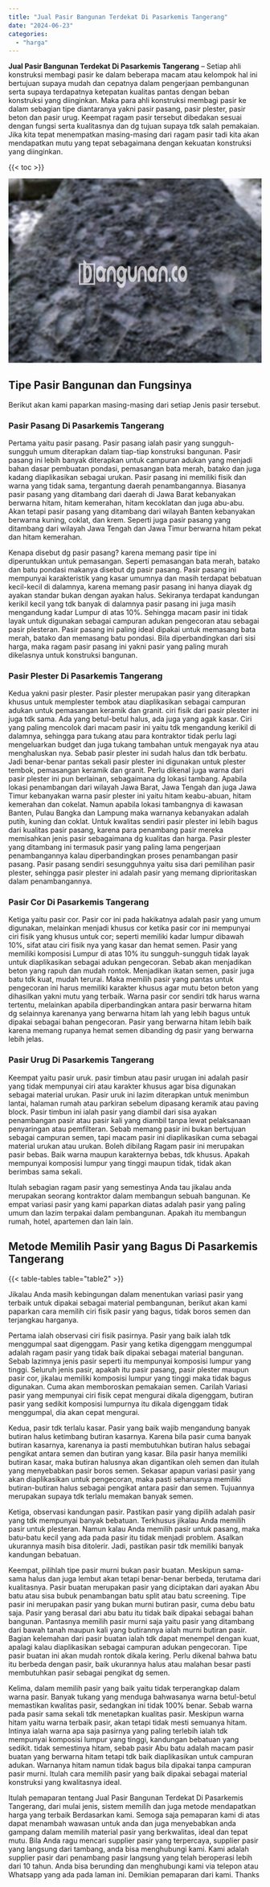 ```yaml
---
title: "Jual Pasir Bangunan Terdekat Di Pasarkemis Tangerang"
date: "2024-06-23"
categories: 
  - "harga"
---
```


**Jual Pasir Bangunan Terdekat Di Pasarkemis Tangerang** – Setiap ahli konstruksi membagi pasir ke dalam beberapa macam atau kelompok hal ini bertujuan supaya mudah dan cepatnya dalam pengerjaan pembangunan serta supaya terdapatnya ketepatan kualitas pantas dengan beban konstruksi yang diinginkan. Maka para ahli konstruksi membagi pasir ke dalam sebagian tipe diantaranya yakni pasir pasang, pasir plester, pasir beton dan pasir urug. Keempat ragam pasir tersebut dibedakan sesuai dengan fungsi serta kualitasnya dan dg tujuan supaya tdk salah pemakaian. Jika kita tepat menempatkan masing-masing dari ragam pasir tadi kita akan mendapatkan mutu yang tepat sebagaimana dengan kekuatan konstruksi yang diinginkan.

{{< toc >}}

![Jual Pasir Bangunan Terdekat Di Pasarkemis Tangerang](/images/jual-pasir-bangunan-16.png)

## Tipe Pasir Bangunan dan Fungsinya

Berikut akan kami paparkan masing-masing dari setiap Jenis pasir tersebut.

### Pasir Pasang Di Pasarkemis Tangerang

Pertama yaitu pasir pasang. Pasir pasang ialah pasir yang sungguh-sungguh umum diterapkan dalam tiap-tiap konstruksi bangunan. Pasir pasang ini lebih banyak diterapkan untuk campuran adukan yang menjadi bahan dasar pembuatan pondasi, pemasangan bata merah, batako dan juga kadang diaplikasikan sebagai urukan. Pasir pasang ini memiliki fisik dan warna yang tidak sama, tergantung daerah penambangannya. Biasanya pasir pasang yang ditambang dari daerah di Jawa Barat kebanyakan berwarna hitam, hitam kemerahan, hitam kecoklatan dan juga abu-abu. Akan tetapi pasir pasang yang ditambang dari wilayah Banten kebanyakan berwarna kuning, coklat, dan krem. Seperti juga pasir pasang yang ditambang dari wilayah Jawa Tengah dan Jawa Timur berwarna hitam pekat dan hitam kemerahan.

Kenapa disebut dg pasir pasang? karena memang pasir tipe ini diperuntukkan untuk pemasangan. Seperti pemasangan bata merah, batako dan batu pondasi makanya disebut dg pasir pasang. Pasir pasang ini mempunyai karakteristik yang kasar umumnya dan masih terdapat bebatuan kecil-kecil di dalamnya, karena memang pasir pasang ini hanya diayak dg ayakan standar bukan dengan ayakan halus. Sekiranya terdapat kandungan kerikil kecil yang tdk banyak di dalamnya pasir pasang ini juga masih mengandung kadar Lumpur di atas 10%. Sehingga macam pasir ini tidak layak untuk digunakan sebagai campuran adukan pengecoran atau sebagai pasir plesteran. Pasir pasang ini paling ideal dipakai untuk memasang bata merah, batako dan memasang batu pondasi. Bila diperbandingkan dari sisi harga, maka ragam pasir pasang ini yakni pasir yang paling murah dikelasnya untuk konstruksi bangunan.

### Pasir Plester Di Pasarkemis Tangerang

Kedua yakni pasir plester. Pasir plester merupakan pasir yang diterapkan khusus untuk memplester tembok atau diaplikasikan sebagai campuran adukan untuk pemasangan keramik dan granit. ciri fisik dari pasir plester ini juga tdk sama. Ada yang betul-betul halus, ada juga yang agak kasar. Ciri yang paling mencolok dari macam pasir ini yaitu tdk mengandung kerikil di dalamnya, sehingga para tukang atau para kontraktor tidak perlu lagi mengeluarkan budget dan juga tukang tambahan untuk mengayak nya atau menghaluskan nya. Sebab pasir plester ini sudah halus dan tdk berbatu. Jadi benar-benar pantas sekali pasir plester ini digunakan untuk plester tembok, pemasangan keramik dan granit. Perlu dikenal juga warna dari pasir plester ini pun berlainan, sebagaimana dg lokasi tambang. Apabila lokasi penambangan dari wilayah Jawa Barat, Jawa Tengah dan juga Jawa Timur kebanyakan warna pasir plester ini yaitu hitam keabu-abuan, hitam kemerahan dan cokelat. Namun apabila lokasi tambangnya di kawasan Banten, Pulau Bangka dan Lampung maka warnanya kebanyakan adalah putih, kuning dan coklat. Untuk kwalitas sendiri pasir plester ini lebih bagus dari kualitas pasir pasang, karena para penambang pasir mereka memisahkan jenis pasir sebagaimana dg kualitas dan harga. Pasir plester yang ditambang ini termasuk pasir yang paling lama pengerjaan penambangannya kalau diperbandingkan proses penambangan pasir pasang. Pasir pasang sendiri sesungguhnya yaitu sisa dari pemilihan pasir plester, sehingga pasir plester ini adalah pasir yang memang diprioritaskan dalam penambangannya.

### Pasir Cor Di Pasarkemis Tangerang

Ketiga yaitu pasir cor. Pasir cor ini pada hakikatnya adalah pasir yang umum digunakan, melainkan menjadi khusus cor ketika pasir cor ini mempunyai ciri fisik yang khusus untuk cor; seperti memiliki kadar lumpur dibawah 10%, sifat atau ciri fisik nya yang kasar dan hemat semen. Pasir yang memiliki komposisi Lumpur di atas 10% itu sungguh-sungguh tidak layak untuk diaplikasikan sebagai adukan pengecoran. Sebab akan menjadikan beton yang rapuh dan mudah rontok. Menjadikan ikatan semen, pasir juga batu tdk kuat, mudah terurai. Maka memilih pasir yang pantas untuk pengecoran ini harus memiliki karakter khusus agar mutu beton beton yang dihasilkan yakni mutu yang terbaik. Warna pasir cor sendiri tdk harus warna tertentu, melainkan apabila diperbandingkan antara pasir berwarna hitam dg selainnya karenanya yang berwarna hitam lah yang lebih bagus untuk dipakai sebagai bahan pengecoran. Pasir yang berwarna hitam lebih baik karena memang rupanya hemat semen dibanding dg pasir yang berwarna lebih jelas.

### Pasir Urug Di Pasarkemis Tangerang

Keempat yaitu pasir uruk. pasir timbun atau pasir urugan ini adalah pasir yang tidak mempunyai ciri atau karakter khusus agar bisa digunakan sebagai material urukan. Pasir uruk ini lazim diterapkan untuk menimbun lantai, halaman rumah atau parkiran sebelum dipasang keramik atau paving block. Pasir timbun ini ialah pasir yang diambil dari sisa ayakan penambangan pasir atau pasir kali yang diambil tanpa lewat pelaksanaan penyaringan atau pemfilteran. Sebab memang pasir ini bukan bertujuan sebagai campuran semen, tapi macam pasir ini diaplikasikan cuma sebagai material urukan atau urukan. Boleh dibilang Ragam pasir ini merupakan pasir bebas. Baik warna maupun karakternya bebas, tdk khusus. Apakah mempunyai komposisi lumpur yang tinggi maupun tidak, tidak akan berimbas sama sekali.

Itulah sebagian ragam pasir yang semestinya Anda tau jikalau anda merupakan seorang kontraktor dalam membangun sebuah bangunan. Ke empat variasi pasir yang kami paparkan diatas adalah pasir yang paling umum dan lazim terpakai dalam pembangunan. Apakah itu membangun rumah, hotel, apartemen dan lain lain.

## Metode Memilih Pasir yang Bagus Di Pasarkemis Tangerang

{{< table-tables table="table2" >}}

Jikalau Anda masih kebingungan dalam menentukan variasi pasir yang terbaik untuk dipakai sebagai material pembangunan, berikut akan kami paparkan cara memilih ciri fisik pasir yang bagus, tidak boros semen dan terjangkau harganya.

Pertama ialah observasi ciri fisik pasirnya. Pasir yang baik ialah tdk menggumpal saat digenggam. Pasir yang ketika digenggam menggumpal adalah ragam pasir yang tidak baik dipakai sebagai material bangunan. Sebab lazimnya jenis pasir seperti itu mempunyai komposisi lumpur yang tinggi. Seluruh jenis pasir, apakah itu pasir pasang, pasir plester maupun pasir cor, jikalau memiliki komposisi lumpur yang tinggi maka tidak bagus digunakan. Cuma akan memboroskan pemakaian semen. Carilah Variasi pasir yang mempunyai ciri fisik cepat mengurai dikala digenggam, butiran pasir yang sedikit komposisi lumpurnya itu dikala digenggam tidak menggumpal, dia akan cepat mengurai.

Kedua, pasir tdk terlalu kasar. Pasir yang baik wajib mengandung banyak butiran halus ketimbang butiran kasarnya. Karena bila pasir cuma banyak butiran kasarnya, karenanya ia pasti membutuhkan butiran halus sebagai pengikat antara semen dan butiran yang kasar. Bila pasir hanya memiliki butiran kasar, maka butiran halusnya akan digantikan oleh semen dan itulah yang menyebabkan pasir boros semen. Sekasar apapun variasi pasir yang akan diaplikasikan untuk pengecoran, maka pasti seharusnya memiliki butiran-butiran halus sebagai pengikat antara pasir dan semen. Tujuannya merupakan supaya tdk terlalu memakan banyak semen.

Ketiga, observasi kandungan pasir. Pastikan pasir yang dipilih adalah pasir yang tdk mempunyai banyak bebatuan. Terkhusus jikalau Anda memilih pasir untuk plesteran. Namun kalau Anda memilih pasir untuk pasang, maka batu-batu kecil yang ada pada pasir itu tidak menjadi problem. Asalkan ukurannya masih bisa ditolerir. Jadi, pastikan pasir tdk memiliki banyak kandungan bebatuan.

Keempat, pilihlah tipe pasir murni bukan pasir buatan. Meskipun sama-sama halus dan juga lembut akan tetapi benar-benar berbeda, terutama dari kualitasnya. Pasir buatan merupakan pasir yang diciptakan dari ayakan Abu batu atau sisa bubuk penambangan batu split atau batu screening. Tipe pasir ini merupakan pasir yang bukan murni butiran pasir, cuma debu batu saja. Pasir yang berasal dari abu batu itu tidak baik dipakai sebagai bahan bangunan. Pantasnya memilih pasir murni saja yaitu pasir yang ditambang dari bawah tanah maupun kali yang butirannya ialah murni butiran pasir. Bagian kelemahan dari pasir buatan ialah tdk dapat menempel dengan kuat, apalagi kalau diaplikasikan sebagai campuran adukan pengecoran. Tipe pasir buatan ini akan mudah rontok dikala kering. Perlu dikenal bahwa batu itu berbeda dengan pasir, baik ukurannya halus atau malahan besar pasti membutuhkan pasir sebagai pengikat dg semen.

Kelima, dalam memilih pasir yang baik yaitu tidak terperangkap dalam warna pasir. Banyak tukang yang menduga bahwasanya warna betul-betul memastikan kwalitas pasir, sedangkan ini tidak 100% benar. Sebab warna pada pasir sama sekali tdk menetapkan kualitas pasir. Meskipun warna hitam yaitu warna terbaik pasir, akan tetapi tidak mesti semuanya hitam. Intinya ialah warna apa saja pasirnya yang paling terlebih ialah tdk mempunyai komposisi lumpur yang tinggi, kandungan bebatuan yang sedikit. tidak semestinya hitam, sebab pasir Abu batu adalah macam pasir buatan yang berwarna hitam tetapi tdk baik diaplikasikan untuk campuran adukan. Warnanya hitam namun tidak bagus bila dipakai tanpa campuran pasir murni. Itulah cara memilih pasir yang baik dipakai sebagai material konstruksi yang kwalitasnya ideal.

Itulah pemaparan tentang Jual Pasir Bangunan Terdekat Di Pasarkemis Tangerang, dari mulai jenis, sistem memilih dan juga metode mendapatkan harga yang terbaik Berdasarkan kami. Semoga saja pemaparan kami di atas dapat menambah wawasan untuk anda dan juga menyebabkan anda gampang dalam memilih material pasir yang berkwalitas, ideal dan tepat mutu. Bila Anda ragu mencari supplier pasir yang terpercaya, supplier pasir yang langsung dari tambang, anda bisa menghubungi kami. Kami adalah supplier pasir dari penambang pasir langsung yang telah beroperasi lebih dari 10 tahun. Anda bisa berunding dan menghubungi kami via telepon atau Whatsapp yang ada pada laman ini. Demikian pemaparan dari kami. Thanks
